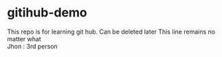 # gitihub-demo
This repo is for learning git hub. Can be deleted later
This line remains no matter what
<br>Jhon : 3rd person</br>
